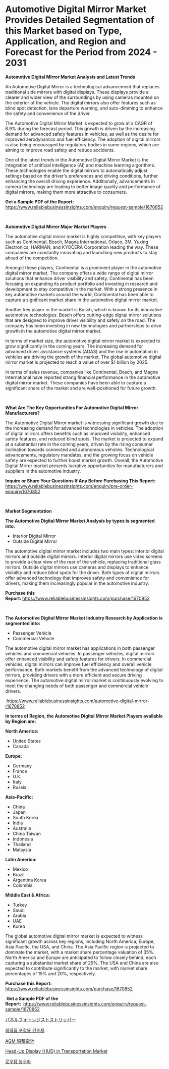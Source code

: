<p><h1>Automotive Digital Mirror Market Provides Detailed Segmentation of this Market based on Type, Application, and Region and Forecast for the Period from 2024 - 2031</h1></p><p><strong>Automotive Digital Mirror Market Analysis and Latest Trends</strong></p>
<p><p>An Automotive Digital Mirror is a technological advancement that replaces traditional side mirrors with digital displays. These displays provide a clearer and wider view of the surroundings by using cameras mounted on the exterior of the vehicle. The digital mirrors also offer features such as blind spot detection, lane departure warning, and auto-dimming to enhance the safety and convenience of the driver.</p><p>The Automotive Digital Mirror Market is expected to grow at a CAGR of 6.9% during the forecast period. This growth is driven by the increasing demand for advanced safety features in vehicles, as well as the desire for improved aerodynamics and fuel efficiency. The adoption of digital mirrors is also being encouraged by regulatory bodies in some regions, which are aiming to improve road safety and reduce accidents.</p><p>One of the latest trends in the Automotive Digital Mirror Market is the integration of artificial intelligence (AI) and machine learning algorithms. These technologies enable the digital mirrors to automatically adjust settings based on the driver's preferences and driving conditions, further enhancing the overall driving experience. Additionally, advancements in camera technology are leading to better image quality and performance of digital mirrors, making them more attractive to consumers.</p></p>
<p><strong>Get a Sample PDF of the Report:&nbsp;</strong> <a href="https://www.reliablebusinessinsights.com/enquiry/request-sample/1670852">https://www.reliablebusinessinsights.com/enquiry/request-sample/1670852</a></p>
<p>&nbsp;</p>
<p><strong>Automotive Digital Mirror Major Market Players</strong></p>
<p><p>The automotive digital mirror market is highly competitive, with key players such as Continental, Bosch, Magna International, Orlaco, 3M, Yuxing Electronics, HARMAN, and KYOCERA Corporation leading the way. These companies are constantly innovating and launching new products to stay ahead of the competition.</p><p>Amongst these players, Continental is a prominent player in the automotive digital mirror market. The company offers a wide range of digital mirror solutions that enhance driver visibility and safety. Continental has been focusing on expanding its product portfolio and investing in research and development to stay competitive in the market. With a strong presence in key automotive markets around the world, Continental has been able to capture a significant market share in the automotive digital mirror market.</p><p>Another key player in the market is Bosch, which is known for its innovative automotive technologies. Bosch offers cutting-edge digital mirror solutions that are designed to improve driver visibility and safety on the road. The company has been investing in new technologies and partnerships to drive growth in the automotive digital mirror market.</p><p>In terms of market size, the automotive digital mirror market is expected to grow significantly in the coming years. The increasing demand for advanced driver assistance systems (ADAS) and the rise in automation in vehicles are driving the growth of the market. The global automotive digital mirror market is projected to reach a value of over $1 billion by 2025.</p><p>In terms of sales revenue, companies like Continental, Bosch, and Magna International have reported strong financial performance in the automotive digital mirror market. These companies have been able to capture a significant share of the market and are well-positioned for future growth.</p></p>
<p>&nbsp;</p>
<p><strong>What Are The Key Opportunities For Automotive Digital Mirror Manufacturers?</strong></p>
<p><p>The Automotive Digital Mirror market is witnessing significant growth due to the increasing demand for advanced technologies in vehicles. The adoption of digital mirrors offers benefits such as improved visibility, enhanced safety features, and reduced blind spots. The market is projected to expand at a substantial rate in the coming years, driven by the rising consumer inclination towards connected and autonomous vehicles. Technological advancements, regulatory mandates, and the growing focus on vehicle safety are expected to further boost market growth. Overall, the Automotive Digital Mirror market presents lucrative opportunities for manufacturers and suppliers in the automotive industry.</p></p>
<p><strong>Inquire or Share Your Questions If Any Before Purchasing This Report:</strong> <a href="https://www.reliablebusinessinsights.com/enquiry/pre-order-enquiry/1670852">https://www.reliablebusinessinsights.com/enquiry/pre-order-enquiry/1670852</a></p>
<p>&nbsp;</p>
<p><strong>Market Segmentation</strong></p>
<p><strong>The Automotive Digital Mirror Market Analysis by types is segmented into:</strong></p>
<p><ul><li>Interior Digital Mirror</li><li>Outside Digital Mirror</li></ul></p>
<p><p>The automotive digital mirror market includes two main types: interior digital mirrors and outside digital mirrors. Interior digital mirrors use video screens to provide a clear view of the rear of the vehicle, replacing traditional glass mirrors. Outside digital mirrors use cameras and displays to enhance visibility and reduce blind spots for the driver. Both types of digital mirrors offer advanced technology that improves safety and convenience for drivers, making them increasingly popular in the automotive industry.</p></p>
<p><strong>Purchase this Report:&nbsp;</strong><a href="https://www.reliablebusinessinsights.com/purchase/1670852">https://www.reliablebusinessinsights.com/purchase/1670852</a></p>
<p>&nbsp;</p>
<p><strong>The Automotive Digital Mirror Market Industry Research by Application is segmented into:</strong></p>
<p><ul><li>Passenger Vehicle</li><li>Commercial Vehicle</li></ul></p>
<p><p>The automotive digital mirror market has applications in both passenger vehicles and commercial vehicles. In passenger vehicles, digital mirrors offer enhanced visibility and safety features for drivers. In commercial vehicles, digital mirrors can improve fuel efficiency and overall vehicle performance. Both markets benefit from the advanced technology of digital mirrors, providing drivers with a more efficient and secure driving experience. The automotive digital mirror market is continuously evolving to meet the changing needs of both passenger and commercial vehicle drivers.</p></p>
<p><a href="https://www.reliablebusinessinsights.com/automotive-digital-mirror-r1670852">&nbsp;https://www.reliablebusinessinsights.com/automotive-digital-mirror-r1670852</a></p>
<p><strong>In terms of Region, the Automotive Digital Mirror Market Players available by Region are:</strong></p>
<p>
    <p> <strong> North America: </strong>
        <ul>
            <li>United States</li>
            <li>Canada</li>
        </ul>
        </p> 
    <p> <strong> Europe: </strong>
        <ul>
            <li>Germany</li>
            <li>France</li>
            <li>U.K.</li>
            <li>Italy</li>
            <li>Russia</li>
        </ul>
        </p> 
    <p> <strong> Asia-Pacific: </strong>
        <ul>
            <li>China</li>
            <li>Japan</li>
            <li>South Korea</li>
            <li>India</li>
            <li>Australia</li>
            <li>China Taiwan</li>
            <li>Indonesia</li>
            <li>Thailand</li>
            <li>Malaysia</li>
        </ul>
        </p> 
    <p> <strong> Latin America: </strong>
        <ul>
            <li>Mexico</li>
            <li>Brazil</li>
            <li>Argentina Korea</li>
            <li>Colombia</li>
        </ul>
        </p> 
    <p> <strong> Middle East & Africa: </strong>
        <ul>
            <li>Turkey</li>
            <li>Saudi</li>
            <li>Arabia</li>
            <li>UAE</li>
            <li>Korea</li>
        </ul>
    </p>
    </p>
<p><p>The global automotive digital mirror market is expected to witness significant growth across key regions, including North America, Europe, Asia Pacific, the USA, and China. The Asia Pacific region is projected to dominate the market, with a market share percentage valuation of 35%. North America and Europe are anticipated to follow closely behind, each capturing a substantial market share of 25%. The USA and China are also expected to contribute significantly to the market, with market share percentages of 15% and 20%, respectively.</p></p>
<p><strong>Purchase this Report: </strong><a href="https://www.reliablebusinessinsights.com/purchase/1670852">https://www.reliablebusinessinsights.com/purchase/1670852</a></p>
<p>&nbsp;<strong>Get a Sample PDF of the Report:&nbsp;&nbsp;</strong><a href="https://www.reliablebusinessinsights.com/enquiry/request-sample/1670852">https://www.reliablebusinessinsights.com/enquiry/request-sample/1670852</a></p>
<p><strong></strong></p>
<p><p><a href="https://medium.com/@carmenfery2023/%E3%83%91%E3%83%8D%E3%83%AB%E5%86%99%E7%9C%9F%E3%83%AC%E3%82%B8%E3%82%B9%E3%83%88%E3%82%B9%E3%83%88%E3%83%AA%E3%83%83%E3%83%91%E3%83%BC%E5%B8%82%E5%A0%B4%E8%A6%8F%E6%A8%A1%E3%81%AF-%E3%82%B0%E3%83%AD%E3%83%BC%E3%83%90%E3%83%AB%E7%94%A3%E6%A5%AD%E3%81%A7%E3%81%AE%E6%9C%80%E9%81%A9%E3%81%AA%E3%83%9E%E3%83%BC%E3%82%B1%E3%83%86%E3%82%A3%E3%83%B3%E3%82%B0%E3%83%81%E3%83%A3%E3%83%8D%E3%83%AB%E3%82%92%E6%98%8E%E3%82%89%E3%81%8B%E3%81%AB%E3%81%97%E3%81%BE%E3%81%99-b0978f3055fd">パネルフォトレジストストリッパー</a></p><p><a href="https://medium.com/@pepo3k/%EC%A0%9C%EC%95%BD-%ED%8F%AC%EC%9E%A5%EC%9A%A9-%EA%B1%B4%EC%A1%B0%EC%A0%9C-%EC%8B%9C%EC%9E%A5-2031%EB%85%84%EA%B9%8C%EC%A7%80%EC%9D%98-%ED%8A%B8%EB%A0%8C%EB%93%9C-%EC%98%88%EC%B8%A1-%EB%B0%8F-%EA%B2%BD%EC%9F%81-%EB%B6%84%EC%84%9D-3752fb46f953">의약품 포장용 건조제</a></p><p><a href="https://github.com/avwofrml53535/Market-Research-Report-List-2/blob/main/7017110106696.md">AGM 鉛蓄電池</a></p><p><a href="https://github.com/mancsybtousav/Market-Research-Report-List-2/blob/main/head-up-display-hud-in-transportation-market.md">Head-Up Display (HUD) in Transportation Market</a></p><p><a href="https://medium.com/@witoldadamczyk1904/%EB%A1%9C%ED%83%91-%EB%86%8D%EA%B5%AC%ED%99%94-%EC%8B%9C%EC%9E%A5-%EB%B3%B4%EA%B3%A0%EC%84%9C%EB%8A%94-%EC%9D%B4-%EC%8B%9C%EC%9E%A5%EC%9D%98-%EC%B5%9C%EC%8B%A0-%ED%8A%B8%EB%A0%8C%EB%93%9C%EC%99%80-%EC%84%B1%EC%9E%A5-%EA%B8%B0%ED%9A%8C%EB%A5%BC-%EB%B0%9D%ED%98%80-%EC%A4%8D%EB%8B%88%EB%8B%A4-caa5a1387de7">로우탑 농구화</a></p></p>